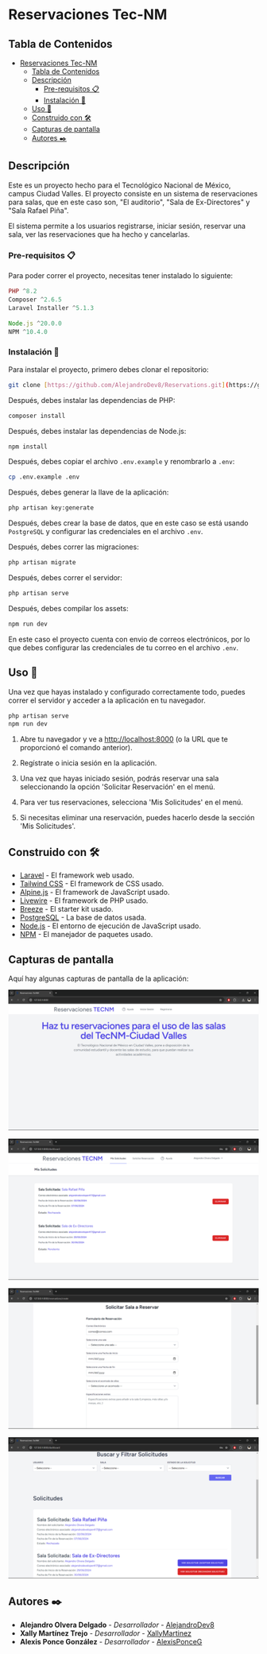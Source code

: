 # Reservaciones Tec-NM

## Tabla de Contenidos

- [Reservaciones Tec-NM](#reservaciones-tec-nm)
  - [Tabla de Contenidos](#tabla-de-contenidos)
  - [Descripción](#descripción)
    - [Pre-requisitos 📋](#pre-requisitos-)
    - [Instalación 🔧](#instalación-)
  - [Uso 🚀](#uso-)
  - [Construido con 🛠️](#construido-con-️)
  - [Capturas de pantalla](#capturas-de-pantalla)
  - [Autores ✒️](#autores-️)

## Descripción

Este es un proyecto hecho para el Tecnológico Nacional de México, campus Ciudad Valles. El proyecto consiste en un sistema de reservaciones para salas, que en este caso son, "El auditorio", "Sala de Ex-Directores" y "Sala Rafael Piña".

El sistema permite a los usuarios registrarse, iniciar sesión, reservar una sala, ver las reservaciones que ha hecho y cancelarlas.

### Pre-requisitos 📋

Para poder correr el proyecto, necesitas tener instalado lo siguiente:

```php
PHP ^8.2
Composer ^2.6.5
Laravel Installer ^5.1.3
```

```js
Node.js ^20.0.0
NPM ^10.4.0
```

### Instalación 🔧

Para instalar el proyecto, primero debes clonar el repositorio:

```bash
git clone [https://github.com/AlejandroDev8/Reservations.git](https://github.com/AlejandroDev8/Reservaciones-Windows.git)
```

Después, debes instalar las dependencias de PHP:

```bash
composer install
```

Después, debes instalar las dependencias de Node.js:

```bash
npm install
```

Después, debes copiar el archivo `.env.example` y renombrarlo a `.env`:

```bash
cp .env.example .env
```

Después, debes generar la llave de la aplicación:

```bash
php artisan key:generate
```

Después, debes crear la base de datos, que en este caso se está usando `PostgreSQL` y configurar las credenciales en el archivo `.env`.

Después, debes correr las migraciones:

```bash
php artisan migrate
```

Después, debes correr el servidor:

```bash
php artisan serve
```

Después, debes compilar los assets:

```bash
npm run dev
```

En este caso el proyecto cuenta con envio de correos electrónicos, por lo que debes configurar las credenciales de tu correo en el archivo `.env`.

## Uso 🚀

Una vez que hayas instalado y configurado correctamente todo, puedes correr el servidor y acceder a la aplicación en tu navegador.

```bash
php artisan serve
npm run dev
```

1. Abre tu navegador y ve a <http://localhost:8000> (o la URL que te proporcionó el comando anterior).

2. Regístrate o inicia sesión en la aplicación.

3. Una vez que hayas iniciado sesión, podrás reservar una sala seleccionando la opción 'Solicitar Reservación' en el menú.

4. Para ver tus reservaciones, selecciona 'Mis Solicitudes' en el menú.

5. Si necesitas eliminar una reservación, puedes hacerlo desde la sección 'Mis Solicitudes'.

## Construido con 🛠️

- [Laravel](https://laravel.com/) - El framework web usado.
- [Tailwind CSS](https://tailwindcss.com/) - El framework de CSS usado.
- [Alpine.js](https://alpinejs.dev/) - El framework de JavaScript usado.
- [Livewire](https://laravel-livewire.com/) - El framework de PHP usado.
- [Breeze](https://laravel.com/docs/11.x/starter-kits#laravel-breeze) - El starter kit usado.
- [PostgreSQL](https://www.postgresql.org/) - La base de datos usada.
- [Node.js](https://nodejs.org/) - El entorno de ejecución de JavaScript usado.
- [NPM](https://www.npmjs.com/) - El manejador de paquetes usado.

## Capturas de pantalla

Aquí hay algunas capturas de pantalla de la aplicación:

![Página de inicio](/public/img/readme/Captura%20de%20pantalla%20(93).png)

![Dashboard de usuario](/public/img/readme/Captura%20de%20pantalla%20(94).png)

![Página para hacer un reservación](/public/img/readme/Captura%20de%20pantalla%20(95).png)

![Dashboard del administrador](/public/img/readme/Captura%20de%20pantalla%20(96).png)

## Autores ✒️

- **Alejandro Olvera Delgado** - *Desarrollador* - [AlejandroDev8](https://github.com/AlejandroDev8)
- **Xally Martínez Trejo** - *Desarrollador* - [XallyMartinez](https://github.com/20690080xallytrejo)
- **Alexis Ponce González** - *Desarrollador* - [AlexisPonceG](https://github.com/PONCE2602)
